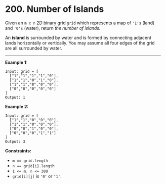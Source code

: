 # 200. Number of Islands

Given an `m x n` 2D binary grid `grid` which represents a map of `'1's` (land) and `'0's` (water), return *the number of islands.*

An **island** is surrounded by water and is formed by connecting adjacent lands horizontally or vertically. 
You may assume all four edges of the grid are all surrounded by water.

 
---
**Example 1:**

```
Input: grid = [
  ["1","1","1","1","0"],
  ["1","1","0","1","0"],
  ["1","1","0","0","0"],
  ["0","0","0","0","0"]
]
Output: 1
```

**Example 2:**

```
Input: grid = [
  ["1","1","0","0","0"],
  ["1","1","0","0","0"],
  ["0","0","1","0","0"],
  ["0","0","0","1","1"]
]
Output: 3
```

**Constraints:**

* `m == grid.length`
* `n == grid[i].length`
* `1 <= m, n <= 300`
* `grid[i][j]` is `'0'` or `'1'`.
